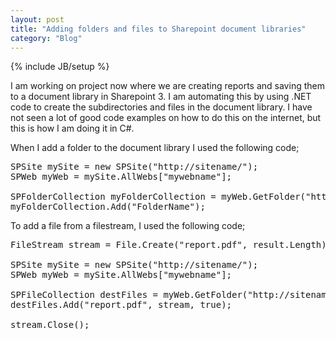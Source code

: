 ```yaml
---
layout: post
title: "Adding folders and files to Sharepoint document libraries"
category: "Blog"
---
```

{% include JB/setup %}

I am working on project now where we are creating reports and saving them to a document library in Sharepoint 3\. I am automating this by using .NET code to create the subdirectories and files in the document library. I have not seen a lot of good code examples on how to do this on the internet, but this is how I am doing it in C#.

When I add a folder to the document library I used the following code;

<pre class="brush: csharp;">SPSite mySite = new SPSite("http://sitename/");
SPWeb myWeb = mySite.AllWebs["mywebname"];

SPFolderCollection myFolderCollection = myWeb.GetFolder("http://sitename/sites/mywebname/PDF Reports").SubFolders;
myFolderCollection.Add("FolderName");
</pre>
To add a file from a filestream, I used the following code;

<pre class="brush: csharp;">FileStream stream = File.Create("report.pdf", result.Length);

SPSite mySite = new SPSite("http://sitename/");
SPWeb myWeb = mySite.AllWebs["mywebname"];

SPFileCollection destFiles = myWeb.GetFolder("http://sitename/sites/mywebname/PDF Reports/FolderName").Files;
destFiles.Add("report.pdf", stream, true);

stream.Close();
</pre>